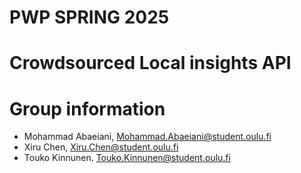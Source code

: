 # PWP SPRING 2025
# Crowdsourced Local insights API
# Group information
* Mohammad Abaeiani, [Mohammad.Abaeiani@student.oulu.fi](mailto:Mohammad.Abaeiani@student.oulu.fi)
* Xiru Chen, [Xiru.Chen@student.oulu.fi](mailto:Xiru.Chen@student.oulu.fi)
* Touko Kinnunen. [Touko.Kinnunen@student.oulu.fi](mailto:Touko.Kinnunen@student.oulu.fi)



